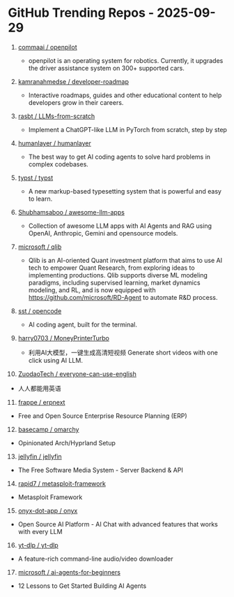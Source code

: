 # GitHub Trending Repos - 2025-09-29

1. [commaai /    openpilot](https://github.com/commaai/openpilot)
   - openpilot is an operating system for robotics. Currently, it upgrades the driver assistance system on 300+ supported cars.

2. [kamranahmedse /    developer-roadmap](https://github.com/kamranahmedse/developer-roadmap)
   - Interactive roadmaps, guides and other educational content to help developers grow in their careers.

3. [rasbt /    LLMs-from-scratch](https://github.com/rasbt/LLMs-from-scratch)
   - Implement a ChatGPT-like LLM in PyTorch from scratch, step by step

4. [humanlayer /    humanlayer](https://github.com/humanlayer/humanlayer)
   - The best way to get AI coding agents to solve hard problems in complex codebases.

5. [typst /    typst](https://github.com/typst/typst)
   - A new markup-based typesetting system that is powerful and easy to learn.

6. [Shubhamsaboo /    awesome-llm-apps](https://github.com/Shubhamsaboo/awesome-llm-apps)
   - Collection of awesome LLM apps with AI Agents and RAG using OpenAI, Anthropic, Gemini and opensource models.

7. [microsoft /    qlib](https://github.com/microsoft/qlib)
   - Qlib is an AI-oriented Quant investment platform that aims to use AI tech to empower Quant Research, from exploring ideas to implementing productions. Qlib supports diverse ML modeling paradigms, including supervised learning, market dynamics modeling, and RL, and is now equipped with https://github.com/microsoft/RD-Agent to automate R&D process.

8. [sst /    opencode](https://github.com/sst/opencode)
   - AI coding agent, built for the terminal.

9. [harry0703 /    MoneyPrinterTurbo](https://github.com/harry0703/MoneyPrinterTurbo)
   - 利用AI大模型，一键生成高清短视频 Generate short videos with one click using AI LLM.

10. [ZuodaoTech /    everyone-can-use-english](https://github.com/ZuodaoTech/everyone-can-use-english)
   - 人人都能用英语

11. [frappe /    erpnext](https://github.com/frappe/erpnext)
   - Free and Open Source Enterprise Resource Planning (ERP)

12. [basecamp /    omarchy](https://github.com/basecamp/omarchy)
   - Opinionated Arch/Hyprland Setup

13. [jellyfin /    jellyfin](https://github.com/jellyfin/jellyfin)
   - The Free Software Media System - Server Backend & API

14. [rapid7 /    metasploit-framework](https://github.com/rapid7/metasploit-framework)
   - Metasploit Framework

15. [onyx-dot-app /    onyx](https://github.com/onyx-dot-app/onyx)
   - Open Source AI Platform - AI Chat with advanced features that works with every LLM

16. [yt-dlp /    yt-dlp](https://github.com/yt-dlp/yt-dlp)
   - A feature-rich command-line audio/video downloader

17. [microsoft /    ai-agents-for-beginners](https://github.com/microsoft/ai-agents-for-beginners)
   - 12 Lessons to Get Started Building AI Agents

